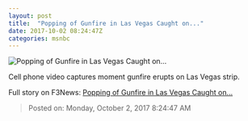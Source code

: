 ```yaml
---
layout: post
title:  "Popping of Gunfire in Las Vegas Caught on..."
date: 2017-10-02 08:24:47Z
categories: msnbc
---
```


![Popping of Gunfire in Las Vegas Caught on...](http://media1.s-nbcnews.com/j/MSNBC/Components/Video/201710/2017-10-02T08-24-47-866Z--1280x720.video_1067x600.jpg)

Cell phone video captures moment gunfire erupts on Las Vegas strip.


Full story on F3News: [Popping of Gunfire in Las Vegas Caught on...](http://www.f3nws.com/n/rnhPKJ)

> Posted on: Monday, October 2, 2017 8:24:47 AM
